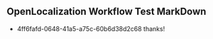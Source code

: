 ## OpenLocalization Workflow Test MarkDown
* 4ff6fafd-0648-41a5-a75c-60b6d38d2c68 
thanks!<!--HONumber=Mar16_HO3-->
